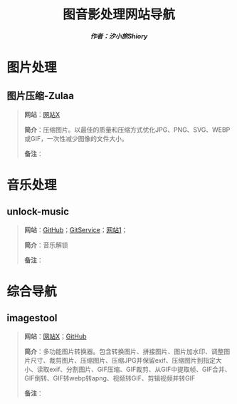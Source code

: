 <center><h1>图音影处理网站导航</h1></center>

<center><h5>作者：汐小旅Shiory</h5></center>



# 图片处理

## 图片压缩-Zulaa

> **网站**：[网站X](https://zulaa.net/)
>
> **简介**：压缩图片。以最佳的质量和压缩方式优化JPG、PNG、SVG、WEBP或GIF，一次性减少图像的文件大小。
>
> **备注**：





# 音乐处理

## unlock-music

> **网站**：[GitHub](https://github.com/unlock-music)；[GitService](https://git.unlock-music.dev/)；[网站1](https://lanyundev.com/tool/unlock-music/index.html)；
>
> **简介**：音乐解锁
>
> **备注**：





# 综合导航

## imagestool

> **网站**：[网站X](https://imagestool.com/zh_CN/)；[GitHub](https://github.com/renzhezhilu)
>
> **简介**：多功能图片转换器。包含转换图片、拼接图片、图片加水印、调整图片尺寸、裁剪图片、压缩图片、压缩JPG并保留exif、压缩图片到指定大小、读取exif、分割图片、GIF压缩、GIF裁剪、从GIF中提取帧、GIF合并、GIF倒转、GIF转webp转apng、视频转GIF、剪辑视频并转GIF
>
> **备注**：